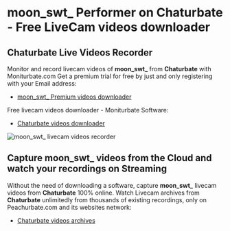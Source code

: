 # moon_swt_ Performer on Chaturbate - Free LiveCam videos downloader

## Chaturbate Live Videos Recorder

Monitor and record livecam videos of **moon_swt_** from **Chaturbate** with Moniturbate.com
Get a premium trial for free by just and only registering with your Email address:
* [moon_swt_ Premium videos downloader](https://moniturbate.com/request-demo-licence-key.html)

Free livecam videos downloader - Moniturbate Software:
* [Chaturbate videos downloader](https://moniturbate.com/moniturbate-download-software.html)

![moon_swt_ livecam videos recorder](https://peachurnet.com/templates/moniturbate-software.png)


## Capture moon_swt_ videos from the Cloud and watch your recordings on Streaming

Without the need of downloading a software, capture **moon_swt_** livecam videos from **Chaturbate** 100% online.
Watch Livecam archives from **Chaturbate** unlimitedly from thousands of existing recordings, only on Peachurbate.com and its websites network:
* [Chaturbate videos archives](https://peachurnet.com/)